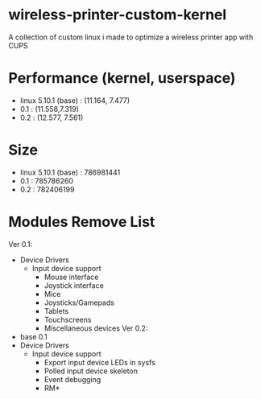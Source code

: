 # wireless-printer-custom-kernel
A collection of custom linux i made to optimize a wireless printer app with CUPS

# Performance (kernel, userspace)
- linux 5.10.1 (base)	: (11.164, 7.477)
- 0.1			: (11.558,7.319)
- 0.2			: (12.577, 7.561)

# Size
- linux 5.10.1 (base)	: 786981441
- 0.1			: 785786260
- 0.2			: 782406199

# Modules Remove List
Ver 0.1:
- Device Drivers
	- Input device support
		- Mouse interface
		- Joystick interface
		- Mice
		- Joysticks/Gamepads
		- Tablets
		- Touchscreens
		- Miscellaneous devices
Ver 0.2:
- base 0.1
- Device Drivers
	- Input device support
		- Export input device LEDs in sysfs
		- Polled input device skeleton
		- Event debugging
		- RM*
	
